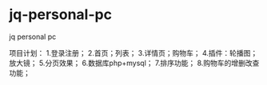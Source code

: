 # jq-personal-pc
jq personal pc

项目计划：
1.登录注册；
2.首页；列表；
3.详情页；购物车；
4.插件：轮播图；放大镜；
5.分页效果；
6.数据库php+mysql；
7.排序功能；
8.购物车的增删改查功能；
